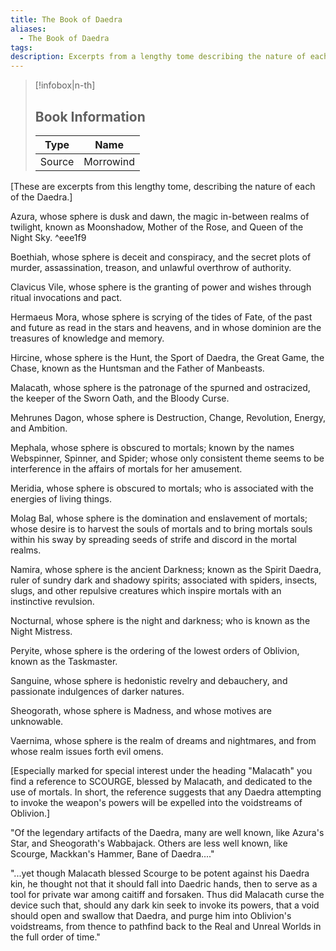 ```yaml
---
title: The Book of Daedra
aliases:
  - The Book of Daedra
tags: 
description: Excerpts from a lengthy tome describing the nature of each of the Daedra.
---
```

> [!infobox|n-th]
> 
> ## Book Information
> 
> | Type | Name |
> | --- | --- |
> | Source | Morrowind |

\[These are excerpts from this lengthy tome, describing the nature of each of the Daedra.\]  
  
Azura, whose sphere is dusk and dawn, the magic in-between realms of twilight, known as Moonshadow, Mother of the Rose, and Queen of the Night Sky.   ^eee1f9
  
Boethiah, whose sphere is deceit and conspiracy, and the secret plots of murder, assassination, treason, and unlawful overthrow of authority.  
  
Clavicus Vile, whose sphere is the granting of power and wishes through ritual invocations and pact.  
  
Hermaeus Mora, whose sphere is scrying of the tides of Fate, of the past and future as read in the stars and heavens, and in whose dominion are the treasures of knowledge and memory.  
  
Hircine, whose sphere is the Hunt, the Sport of Daedra, the Great Game, the Chase, known as the Huntsman and the Father of Manbeasts.  
  
Malacath, whose sphere is the patronage of the spurned and ostracized, the keeper of the Sworn Oath, and the Bloody Curse.  
  
Mehrunes Dagon, whose sphere is Destruction, Change, Revolution, Energy, and Ambition.  
  
Mephala, whose sphere is obscured to mortals; known by the names Webspinner, Spinner, and Spider; whose only consistent theme seems to be interference in the affairs of mortals for her amusement.  
  
Meridia, whose sphere is obscured to mortals; who is associated with the energies of living things.  
  
Molag Bal, whose sphere is the domination and enslavement of mortals; whose desire is to harvest the souls of mortals and to bring mortals souls within his sway by spreading seeds of strife and discord in the mortal realms.  
  
Namira, whose sphere is the ancient Darkness; known as the Spirit Daedra, ruler of sundry dark and shadowy spirits; associated with spiders, insects, slugs, and other repulsive creatures which inspire mortals with an instinctive revulsion.  
  
Nocturnal, whose sphere is the night and darkness; who is known as the Night Mistress.  
  
Peryite, whose sphere is the ordering of the lowest orders of Oblivion, known as the Taskmaster.  
  
Sanguine, whose sphere is hedonistic revelry and debauchery, and passionate indulgences of darker natures.  
  
Sheogorath, whose sphere is Madness, and whose motives are unknowable.  
  
Vaernima, whose sphere is the realm of dreams and nightmares, and from whose realm issues forth evil omens.  
  
\[Especially marked for special interest under the heading "Malacath" you find a reference to SCOURGE, blessed by Malacath, and dedicated to the use of mortals. In short, the reference suggests that any Daedra attempting to invoke the weapon's powers will be expelled into the voidstreams of Oblivion.\]  
  
"Of the legendary artifacts of the Daedra, many are well known, like Azura's Star, and Sheogorath's Wabbajack. Others are less well known, like Scourge, Mackkan's Hammer, Bane of Daedra...."  
  
"...yet though Malacath blessed Scourge to be potent against his Daedra kin, he thought not that it should fall into Daedric hands, then to serve as a tool for private war among caitiff and forsaken. Thus did Malacath curse the device such that, should any dark kin seek to invoke its powers, that a void should open and swallow that Daedra, and purge him into Oblivion's voidstreams, from thence to pathfind back to the Real and Unreal Worlds in the full order of time."